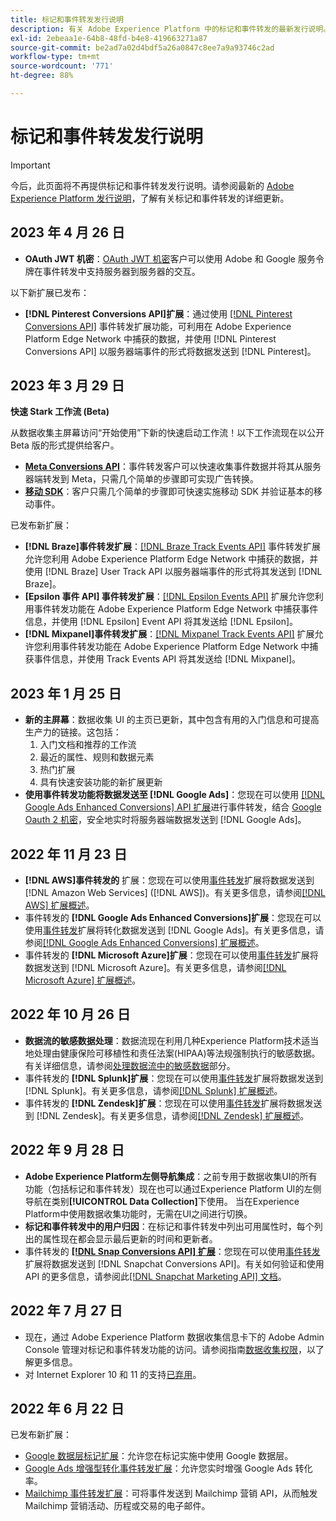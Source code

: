 ```yaml
---
title: 标记和事件转发发行说明
description: 有关 Adobe Experience Platform 中的标记和事件转发的最新发行说明。
exl-id: 2ebeaa1e-64b8-48fd-b4e8-419663271a87
source-git-commit: be2ad7a02d4bdf5a26a0847c8ee7a9a93746c2ad
workflow-type: tm+mt
source-wordcount: '771'
ht-degree: 88%

---
```


# 标记和事件转发发行说明

>[!IMPORTANT]
>
>今后，此页面将不再提供标记和事件转发发行说明。请参阅最新的 [Adobe Experience Platform 发行说明](https://experienceleague.adobe.com/docs/experience-platform/release-notes/latest.html?lang=zh-Hans#data-collection)，了解有关标记和事件转发的详细更新。

## 2023 年 4 月 26 日

* **OAuth JWT 机密**：[OAuth JWT 机密](https://experienceleague.adobe.com/docs/experience-platform/tags/event-forwarding/secrets.html?lang=zh-Hans)客户可以使用 Adobe 和 Google 服务令牌在事件转发中支持服务器到服务器的交互。

以下新扩展已发布：

* **[!DNL Pinterest Conversions API]扩展**：通过使用 [[!DNL Pinterest Conversions API]](https://experienceleague.adobe.com/docs/experience-platform/tags/extensions/server/pinterest/overview.html?lang=zh-Hans) 事件转发扩展功能，可利用在 Adobe Experience Platform Edge Network 中捕获的数据，并使用 [!DNL Pinterest Conversions API] 以服务器端事件的形式将数据发送到 [!DNL Pinterest]。

## 2023 年 3 月 29 日

**快速 Stark 工作流 (Beta)**

从数据收集主屏幕访问“开始使用”下新的快速启动工作流！以下工作流现在以公开 Beta 版的形式提供给客户。

* **[Meta Conversions API](https://experienceleague.adobe.com/docs/experience-platform/tags/extensions/server/meta/overview.html?lang=zh-Hans#quick-start)**：事件转发客户可以快速收集事件数据并将其从服务器端转发到 Meta，只需几个简单的步骤即可实现广告转换。
* **[移动 SDK](https://developer.adobe.com/client-sdks/documentation/)**：客户只需几个简单的步骤即可快速实施移动 SDK 并验证基本的移动事件。

已发布新扩展：

* **[!DNL Braze]事件转发扩展**：[[!DNL Braze Track Events API]](https://experienceleague.adobe.com/docs/experience-platform/tags/extensions/server/braze/overview.html?lang=zh-Hans) 事件转发扩展允许您利用 Adobe Experience Platform Edge Network 中捕获的数据，并使用 [!DNL Braze] User Track API 以服务器端事件的形式将其发送到 [!DNL Braze]。
* **[Epsilon 事件 API] 事件转发扩展**：[[!DNL Epsilon Events API]](https://experienceleague.adobe.com/docs/experience-platform/tags/extensions/server/braze/overview.html?lang=zh-Hans) 扩展允许您利用事件转发功能在 Adobe Experience Platform Edge Network 中捕获事件信息，并使用 [!DNL Epsilon] Event API 将其发送给 [!DNL Epsilon]。
* **[!DNL Mixpanel]事件转发扩展**：[[!DNL Mixpanel Track Events API]](https://experienceleague.adobe.com/docs/experience-platform/tags/extensions/server/braze/overview.html?lang=zh-Hans) 扩展允许您利用事件转发功能在 Adobe Experience Platform Edge Network 中捕获事件信息，并使用 Track Events API 将其发送给 [!DNL Mixpanel]。

## 2023 年 1 月 25 日

* **新的主屏幕**：数据收集 UI 的主页已更新，其中包含有用的入门信息和可提高生产力的链接。这包括：
   1. 入门文档和推荐的工作流
   1. 最近的属性、规则和数据元素
   1. 热门扩展
   1. 具有快速安装功能的新扩展更新
* **使用事件转发功能将数据发送至 [!DNL Google Ads]**：您现在可以使用 [[!DNL Google Ads Enhanced Conversions] API 扩展](../extensions/server/google-ads-enhanced-conversions/overview.md)进行事件转发，结合 [Google Oauth 2 机密](../ui/event-forwarding/secrets.md#google-oauth2)，安全地实时将服务器端数据发送到 [!DNL Google Ads]。

## 2022 年 11 月 23 日

* **[!DNL AWS]事件转发的** 扩展：您现在可以使用[事件转发](../../tags/ui/event-forwarding/overview.md)扩展将数据发送到 [!DNL Amazon Web Services] ([!DNL AWS])。有关更多信息，请参阅[[!DNL AWS] 扩展概述](../../tags/extensions/server/aws/overview.md)。
* 事件转发的 **[!DNL Google Ads Enhanced Conversions]扩展**：您现在可以使用[事件转发](../../tags/ui/event-forwarding/overview.md)扩展将转化数据发送到 [!DNL Google Ads]。有关更多信息，请参阅[[!DNL Google Ads Enhanced Conversions] 扩展概述](../../tags/extensions/server/google-ads-enhanced-conversions/overview.md)。
* 事件转发的 **[!DNL Microsoft Azure]扩展**：您现在可以使用[事件转发](../../tags/ui/event-forwarding/overview.md)扩展将数据发送到 [!DNL Microsoft Azure]。有关更多信息，请参阅[[!DNL Microsoft Azure] 扩展概述](../../tags/extensions/server/azure/overview.md)。

## 2022 年 10 月 26 日

* **数据流的敏感数据处理**：数据流现在利用几种Experience Platform技术适当地处理由健康保险可移植性和责任法案(HIPAA)等法规强制执行的敏感数据。 有关详细信息，请参阅[处理数据流中的敏感数据](../../datastreams/overview.md#sensitive)部分。
* 事件转发的 **[!DNL Splunk]扩展**：您现在可以使用[事件转发](../ui/event-forwarding/overview.md)扩展将数据发送到 [!DNL Splunk]。有关更多信息，请参阅[[!DNL Splunk] 扩展概述](../extensions/server/splunk/overview.md)。
* 事件转发的 **[!DNL Zendesk]扩展**：您现在可以使用[事件转发](../ui/event-forwarding/overview.md)扩展将数据发送到 [!DNL Zendesk]。有关更多信息，请参阅[[!DNL Zendesk] 扩展概述](../extensions/server/zendesk/overview.md)。

## 2022 年 9 月 28 日

* **Adobe Experience Platform左侧导航集成**：之前专用于数据收集UI的所有功能（包括标记和事件转发）现在也可以通过Experience Platform UI的左侧导航在类别&#x200B;**[!UICONTROL Data Collection]**&#x200B;下使用。 当在Experience Platform中使用数据收集功能时，无需在UI之间进行切换。
* **标记和事件转发中的用户归因**：在标记和事件转发中列出可用属性时，每个列出的属性现在都会显示最后更新的时间和更新者。
* 事件转发的 **[[!DNL Snap Conversions API] 扩展](https://exchange.adobe.com/apps/ec/108550)**：您现在可以使用[事件转发](../../tags/ui/event-forwarding/overview.md)扩展将数据发送到 [!DNL Snapchat Conversions API]。有关如何验证和使用 API 的更多信息，请参阅此[[!DNL Snapchat Marketing API] 文档](https://marketingapi.snapchat.com/docs/conversion.html)。

## 2022 年 7 月 27 日

* 现在，通过 Adobe Experience Platform 数据收集信息卡下的 Adobe Admin Console 管理对标记和事件转发功能的访问。请参阅指南[数据收集权限](../../collection/permissions.md)，以了解更多信息。
* 对 Internet Explorer 10 和 11 的支持[已弃用](../ie-deprecation.md)。

## 2022 年 6 月 22 日

已发布新扩展：

* [Google 数据层标记扩展](../extensions/client/google-data-layer/overview.md)：允许您在标记实施中使用 Google 数据层。
* [Google Ads 增强型转化事件转发扩展](https://partners.adobe.com/exchangeprogram/experiencecloud/exchange.details.108630.html)：允许您实时增强 Google Ads 转化率。
* [Mailchimp 事件转发扩展](../extensions/server/mailchimp/overview.md)：可将事件发送到 Mailchimp 营销 API，从而触发 Mailchimp 营销活动、历程或交易的电子邮件。